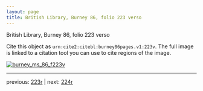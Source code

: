 ```yaml
---
layout: page
title: British Library, Burney 86, folio 223 verso
---
```


British Library, Burney 86, folio 223 verso

Cite this object as `urn:cite2:citebl:burney86pages.v1:223v`.  The full image is linked to a citation tool you can use to cite regions of the image.

[![burney_ms_86_f223v](http://www.homermultitext.org/iipsrv?IIIF=/project/homer/pyramidal/deepzoom/citebl/burney86imgs/v1/burney_ms_86_f223v.tif/full/800,/0/default.jpg)](http://www.homermultitext.org/ict2/?urn=urn:cite2:citebl:burney86imgs.v1:burney_ms_86_f223v) 

---

previous:  [223r](../223r/) | next: [224r](../224r/)